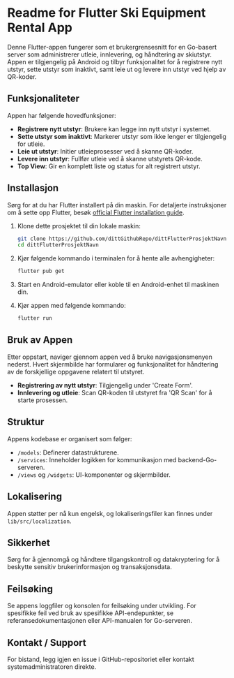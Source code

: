 # Readme for Flutter Ski Equipment Rental App

Denne Flutter-appen fungerer som et brukergrensesnitt for en Go-basert server som administrerer utleie, innlevering, og håndtering av skiutstyr. Appen er tilgjengelig på Android og tilbyr funksjonalitet for å registrere nytt utstyr, sette utstyr som inaktivt, samt leie ut og levere inn utstyr ved hjelp av QR-koder.

## Funksjonaliteter

Appen har følgende hovedfunksjoner:

- **Registrere nytt utstyr**: Brukere kan legge inn nytt utstyr i systemet.
- **Sette utstyr som inaktivt**: Markerer utstyr som ikke lenger er tilgjengelig for utleie.
- **Leie ut utstyr**: Initier utleieprosesser ved å skanne QR-koder.
- **Levere inn utstyr**: Fullfør utleie ved å skanne utstyrets QR-kode.
- **Top View**: Gir en komplett liste og status for alt registrert utstyr.

## Installasjon

Sørg for at du har Flutter installert på din maskin. For detaljerte instruksjoner om å sette opp Flutter, besøk [official Flutter installation guide](https://flutter.dev/docs/get-started/install).

1. Klone dette prosjektet til din lokale maskin:
   ```bash
   git clone https://github.com/dittGithubRepo/dittFlutterProsjektNavn.git
   cd dittFlutterProsjektNavn
   ```

2. Kjør følgende kommando i terminalen for å hente alle avhengigheter:
   ```bash
   flutter pub get
   ```

3. Start en Android-emulator eller koble til en Android-enhet til maskinen din.

4. Kjør appen med følgende kommando:
   ```bash
   flutter run
   ```

## Bruk av Appen

Etter oppstart, naviger gjennom appen ved å bruke navigasjonsmenyen nederst. Hvert skjermbilde har formularer og funksjonalitet for håndtering av de forskjellige oppgavene relatert til utstyret.

- **Registrering av nytt utstyr**: Tilgjengelig under 'Create Form'.
- **Innlevering og utleie**: Scan QR-koden til utstyret fra 'QR Scan' for å starte prosessen.

## Struktur

Appens kodebase er organisert som følger:

- `/models`: Definerer datastrukturene.
- `/services`: Inneholder logikken for kommunikasjon med backend-Go-serveren.
- `/views` og `/widgets`: UI-komponenter og skjermbilder.

## Lokalisering

Appen støtter per nå kun engelsk, og lokaliseringsfiler kan finnes under `lib/src/localization`.

## Sikkerhet

Sørg for å gjennomgå og håndtere tilgangskontroll og datakryptering for å beskytte sensitiv brukerinformasjon og transaksjonsdata.

## Feilsøking

Se appens loggfiler og konsolen for feilsøking under utvikling. For spesifikke feil ved bruk av spesifikke API-endepunkter, se referansedokumentasjonen eller API-manualen for Go-serveren.

## Kontakt / Support

For bistand, legg igjen en issue i GitHub-repositoriet eller kontakt systemadministratoren direkte.